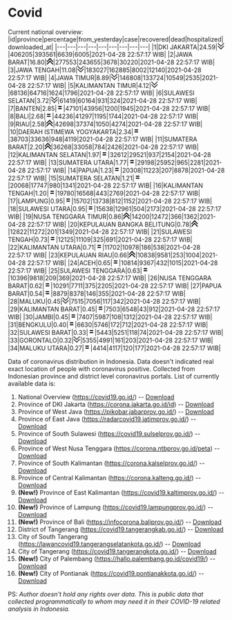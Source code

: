# Covid
Current national overview:
|id|province|percentage|from_yesterday|case|recovered|dead|hospitalized|downloaded_at|
|---|---|---|---|---|---|---|---|---|
|1|DKI JAKARTA|24.59|![down](https://github.com/ariefrachmannn/covid/raw/master/img/rsz_down.png)|406205|393561|6639|6005|2021-04-28 22:57:17 WIB|
|2|JAWA BARAT|16.80|![up](https://github.com/ariefrachmannn/covid/raw/master/img/rsz_img_186982.png)|277553|243655|3678|30220|2021-04-28 22:57:17 WIB|
|3|JAWA TENGAH|11.08|![down](https://github.com/ariefrachmannn/covid/raw/master/img/rsz_down.png)|183027|162885|8002|12140|2021-04-28 22:57:17 WIB|
|4|JAWA TIMUR|8.89|![down](https://github.com/ariefrachmannn/covid/raw/master/img/rsz_down.png)|146808|133724|10549|2535|2021-04-28 22:57:17 WIB|
|5|KALIMANTAN TIMUR|4.12|![down](https://github.com/ariefrachmannn/covid/raw/master/img/rsz_down.png)|68136|64716|1624|1796|2021-04-28 22:57:17 WIB|
|6|SULAWESI SELATAN|3.72|![down](https://github.com/ariefrachmannn/covid/raw/master/img/rsz_down.png)|61419|60164|931|324|2021-04-28 22:57:17 WIB|
|7|BANTEN|2.85|![equal](https://github.com/ariefrachmannn/covid/raw/master/img/rsz_equal.png)|47101|43956|1200|1945|2021-04-28 22:57:17 WIB|
|8|BALI|2.68|![equal](https://github.com/ariefrachmannn/covid/raw/master/img/rsz_equal.png)|44236|41297|1195|1744|2021-04-28 22:57:17 WIB|
|9|RIAU|2.58|![up](https://github.com/ariefrachmannn/covid/raw/master/img/rsz_img_186982.png)|42698|37374|1050|4274|2021-04-28 22:57:17 WIB|
|10|DAERAH ISTIMEWA YOGYAKARTA|2.34|![equal](https://github.com/ariefrachmannn/covid/raw/master/img/rsz_equal.png)|38703|33636|948|4119|2021-04-28 22:57:17 WIB|
|11|SUMATERA BARAT|2.20|![up](https://github.com/ariefrachmannn/covid/raw/master/img/rsz_img_186982.png)|36268|33058|784|2426|2021-04-28 22:57:17 WIB|
|12|KALIMANTAN SELATAN|1.97|![equal](https://github.com/ariefrachmannn/covid/raw/master/img/rsz_equal.png)|32612|29521|937|2154|2021-04-28 22:57:17 WIB|
|13|SUMATERA UTARA|1.77|![equal](https://github.com/ariefrachmannn/covid/raw/master/img/rsz_equal.png)|29198|25952|965|2281|2021-04-28 22:57:17 WIB|
|14|PAPUA|1.23|![equal](https://github.com/ariefrachmannn/covid/raw/master/img/rsz_equal.png)|20308|11223|207|8878|2021-04-28 22:57:17 WIB|
|15|SUMATERA SELATAN|1.21|![equal](https://github.com/ariefrachmannn/covid/raw/master/img/rsz_equal.png)|20068|17747|980|1341|2021-04-28 22:57:17 WIB|
|16|KALIMANTAN TENGAH|1.20|![equal](https://github.com/ariefrachmannn/covid/raw/master/img/rsz_equal.png)|19780|16568|443|2769|2021-04-28 22:57:17 WIB|
|17|LAMPUNG|0.95|![equal](https://github.com/ariefrachmannn/covid/raw/master/img/rsz_equal.png)|15702|13738|812|1152|2021-04-28 22:57:17 WIB|
|18|SULAWESI UTARA|0.95|![equal](https://github.com/ariefrachmannn/covid/raw/master/img/rsz_equal.png)|15638|12961|504|2173|2021-04-28 22:57:17 WIB|
|19|NUSA TENGGARA TIMUR|0.86|![up](https://github.com/ariefrachmannn/covid/raw/master/img/rsz_img_186982.png)|14200|12472|366|1362|2021-04-28 22:57:17 WIB|
|20|KEPULAUAN BANGKA BELITUNG|0.78|![up](https://github.com/ariefrachmannn/covid/raw/master/img/rsz_img_186982.png)|12822|11272|201|1349|2021-04-28 22:57:17 WIB|
|21|SULAWESI TENGAH|0.73|![equal](https://github.com/ariefrachmannn/covid/raw/master/img/rsz_equal.png)|12125|11109|325|691|2021-04-28 22:57:17 WIB|
|22|KALIMANTAN UTARA|0.71|![equal](https://github.com/ariefrachmannn/covid/raw/master/img/rsz_equal.png)|11702|10978|186|538|2021-04-28 22:57:17 WIB|
|23|KEPULAUAN RIAU|0.66|![up](https://github.com/ariefrachmannn/covid/raw/master/img/rsz_img_186982.png)|10838|9581|253|1004|2021-04-28 22:57:17 WIB|
|24|ACEH|0.65|![equal](https://github.com/ariefrachmannn/covid/raw/master/img/rsz_equal.png)|10814|9367|432|1015|2021-04-28 22:57:17 WIB|
|25|SULAWESI TENGGARA|0.63|![equal](https://github.com/ariefrachmannn/covid/raw/master/img/rsz_equal.png)|10396|9818|209|369|2021-04-28 22:57:17 WIB|
|26|NUSA TENGGARA BARAT|0.62|![equal](https://github.com/ariefrachmannn/covid/raw/master/img/rsz_equal.png)|10291|7711|375|2205|2021-04-28 22:57:17 WIB|
|27|PAPUA BARAT|0.54|![equal](https://github.com/ariefrachmannn/covid/raw/master/img/rsz_equal.png)|8879|8378|146|355|2021-04-28 22:57:17 WIB|
|28|MALUKU|0.45|![down](https://github.com/ariefrachmannn/covid/raw/master/img/rsz_down.png)|7515|7056|117|342|2021-04-28 22:57:17 WIB|
|29|KALIMANTAN BARAT|0.45|![equal](https://github.com/ariefrachmannn/covid/raw/master/img/rsz_equal.png)|7503|6548|43|912|2021-04-28 22:57:17 WIB|
|30|JAMBI|0.45|![equal](https://github.com/ariefrachmannn/covid/raw/master/img/rsz_equal.png)|7407|5987|108|1312|2021-04-28 22:57:17 WIB|
|31|BENGKULU|0.40|![equal](https://github.com/ariefrachmannn/covid/raw/master/img/rsz_equal.png)|6630|5746|172|712|2021-04-28 22:57:17 WIB|
|32|SULAWESI BARAT|0.33|![equal](https://github.com/ariefrachmannn/covid/raw/master/img/rsz_equal.png)|5443|5251|118|74|2021-04-28 22:57:17 WIB|
|33|GORONTALO|0.32|![down](https://github.com/ariefrachmannn/covid/raw/master/img/rsz_down.png)|5355|4991|161|203|2021-04-28 22:57:17 WIB|
|34|MALUKU UTARA|0.27|![equal](https://github.com/ariefrachmannn/covid/raw/master/img/rsz_equal.png)|4414|4117|120|177|2021-04-28 22:57:17 WIB|

Data of coronavirus distribution in Indonesia. Data doesn't indicated real exact location of people with coronavirus positive. Collected from Indonesian province and district level coronavirus portals. List of currently available data is:
1. National Overview (https://covid19.go.id/) -- [Download](https://www.dropbox.com/s/66ly270fw4y76fx/covid_nasional.csv?dl=0)
2. Province of DKI Jakarta (https://corona.jakarta.go.id/id) -- [Download](https://riwayat-file-covid-19-dki-jakarta-jakartagis.hub.arcgis.com/)
3. Province of West Java (https://pikobar.jabarprov.go.id/) -- [Download](https://www.dropbox.com/s/alg0zp60fylq6cn/covid_jabar.csv?dl=0)
4. Province of East Java (https://radarcovid19.jatimprov.go.id/) -- [Download](https://www.dropbox.com/sh/e7vtgcnl4ckbvr4/AADo9UMRDZvrhHn66qTHZOvNa?dl=0)
5. Province of South Sulawesi (https://covid19.sulselprov.go.id/) -- [Download](https://www.dropbox.com/s/z5ek23lwcztj7z7/covid_sulsel.csv?dl=0)
6. Province of West Nusa Tenggara (https://corona.ntbprov.go.id/peta) -- [Download](https://www.dropbox.com/s/4p2k93n42xx0c00/covid_ntb.csv?dl=0)
7. Province of South Kalimantan (https://corona.kalselprov.go.id/) -- [Download](https://www.dropbox.com/sh/7aa2kvz8lb04pzz/AADH1Oj5oFMw2mp-D3JStPRsa?dl=0)
8. Province of Central Kalimantan (https://corona.kalteng.go.id/) -- [Download](https://www.dropbox.com/s/9q01v5r3ys2ozk4/covid_kalteng.csv?dl=0)
9. **(New!)** Province of East Kalimantan (https://covid19.kaltimprov.go.id/) -- [Download](https://www.dropbox.com/sh/qhpxj532nm80goa/AAB6ek_fp1__ieTR0TFQpfIga?dl=0)
10. **(New!)** Province of Lampung (https://covid19.lampungprov.go.id/) -- [Download](https://www.dropbox.com/s/ecuew6oa9kzwqwx/covid_lampung.csv?dl=0)
11. **(New!)** Province of Bali (https://infocorona.baliprov.go.id/) -- [Download](https://www.dropbox.com/sh/iceiwun4ufttmiu/AAC7dSRMpfTjPI1Lfzw-LeCUa?dl=0)
12. District of Tangerang (https://covid19.tangerangkab.go.id/) -- [Download](https://www.dropbox.com/sh/yxovyy6sy5bnz4p/AACZzVHinisKmz8oQWyQJ3nua?dl=0)
13. City of South Tangerang (https://lawancovid19.tangerangselatankota.go.id/) -- [Download](https://www.dropbox.com/s/zlvxo4ivswdzmle/covid_tangsel.csv?dl=0)
14. City of Tangerang (https://covid19.tangerangkota.go.id/) -- [Download](https://www.dropbox.com/s/e53224kvdrpjzy0/covid_tangkot.csv?dl=0)
15. **(New!)** City of Palembang (https://hallo.palembang.go.id/covid19/) -- [Download](https://www.dropbox.com/sh/oj17bhwhlpjht9e/AABZEG-OiaSaFvikATDx6coEa?dl=0)
16. **(New!)** City of Pontianak (https://covid19.pontianakkota.go.id/) -- [Download](https://www.dropbox.com/sh/66if3y4ly51j4sh/AADQ-zwLGa7Kz4ZzJgDw2-3na?dl=0)

PS: *Author doesn't hold any rights over data. This is public data that collected programmatically to whom may need it in their COVID-19 related analysis in Indonesia.*
